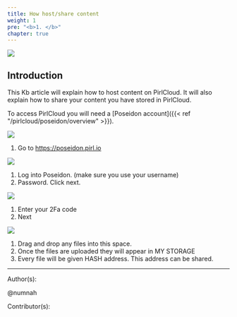 ```yaml
---
title: How host/share content
weight: 1
pre: "<b>1. </b>"
chapter: true
---
```


![](https://pirl.live/ipfs/QmZxeShmMRwJuLmQTFuDTAUeBCauKvmZLJQWtnUhM7MoES)

## Introduction

This Kb article will explain how to host content on PirlCloud. It will also explain how to share your content you have stored in PirlCloud.

To access PirlCloud you will need a [Poseidon account]({{< ref "/pirlcloud/poseidon/overview" >}}).

![](https://pirl.live/ipfs/QmRVN8YRgXqHReg7Ns2645ZZDzUtopJK4YfuHAZD3PmhB8)

1. Go to https://poseidon.pirl.io

![](https://pirl.live/ipfs/QmTTzzHtv8coyDbCqC9YLGm1HyPra2XMU4S1D4ahujTFvy)

1. Log into Poseidon. (make sure you use your username)
2. Password. Click next.

![](https://pirl.live/ipfs/QmNUrJ5Pz662kSLAzJXz1cJZ9j8H1JqxXCW5WikXrtRbNJ)

1. Enter your 2Fa code
2. Next

![](https://pirl.live/ipfs/QmVG1rUMK1L5nnNGeWJJ7CNXiLu5kz4ATLeJapJRPAfZiw)

1. Drag and drop any files into this space.
2. Once the files are uploaded they will appear in MY STORAGE
3. Every file will be given HASH address. This address can be shared.

---
Author(s):

@numnah

Contributor(s):
